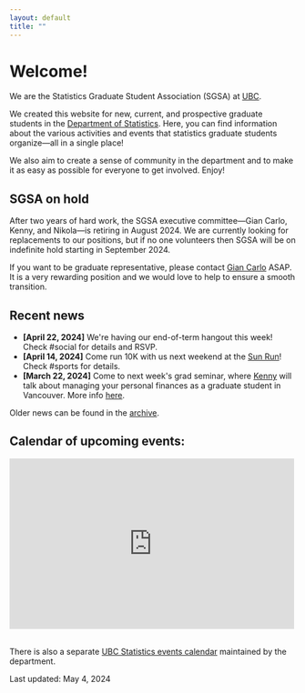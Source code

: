 ```yaml
---
layout: default
title: ""
---
```


# Welcome!

We are the Statistics Graduate Student Association (SGSA)
at [UBC](https://www.ubc.ca/).

We created this website for new, current, 
and prospective graduate students in the
[Department of Statistics](https://www.stat.ubc.ca/).
Here, you can find information about the various activities and events
that statistics graduate students organize&mdash;all in a single place!

We also aim to create a sense of community in the department 
and to make it as easy as possible for everyone to get involved.
Enjoy!

## SGSA on hold

After two years of hard work,
the SGSA executive committee&mdash;Gian Carlo,
Kenny, and Nikola&mdash;is retiring in August 2024.
We are currently looking for replacements to our positions,
but if no one volunteers then SGSA will be on indefinite hold
starting in September 2024.

If you want to be graduate representative,
please contact [Gian Carlo](https://www.stat.ubc.ca/users/gian-carlo-di-luvi)
ASAP. It is a very rewarding position and we would love to help
to ensure a smooth transition.

## Recent news

- **[April 22, 2024]** We're having our end-of-term hangout this week!
Check #social for details and RSVP.
- **[April 14, 2024]** Come run 10K with us next weekend at the 
[Sun Run](https://www.vancouversunrun.com/)!
Check #sports for details.
- **[March 22, 2024]** Come to next week's grad seminar,
where [Kenny](https://www.stat.ubc.ca/users/kenny-chiu) 
will talk about managing your personal finances
as a graduate student in Vancouver. 
More info [here](./grad-seminars.markdown).

Older news can be found in the [archive](./news-archive).


<div class="span9">
	<h2>Calendar of upcoming events:</h2>
	<iframe src="https://calendar.google.com/calendar/embed?height=300&wkst=1&bgcolor=%23ffffff&ctz=America%2FVancouver&showTitle=0&showPrint=0&showCalendars=0&title&src=MjNodWRuYzZvM2VoZzFubmltZTBmbmY4OThAZ3JvdXAuY2FsZW5kYXIuZ29vZ2xlLmNvbQ&src=ZDhibmxnaGlxcmVwc2ZrazNjN2ZsZmlyaWNAZ3JvdXAuY2FsZW5kYXIuZ29vZ2xlLmNvbQ&src=YjF1bDRsajc1YWRtYmVsYWtqOGpkczBoODRAZ3JvdXAuY2FsZW5kYXIuZ29vZ2xlLmNvbQ&color=%23D81B60&color=%238E24AA&color=%23E4C441" style="border-width:0" width="500" height="300" frameborder="0" scrolling="no">
	</iframe>
</div><!--/span-->
<br/>

There is also a separate 
[UBC Statistics events calendar](https://www.stat.ubc.ca/events-calendar)
maintained by the department.


Last updated: May 4, 2024
